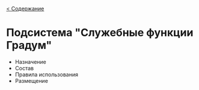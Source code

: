 [< Содержание](/README.md)
# Подсистема "Служебные функции Градум"

* Назначение 
* Состав 
* Правила использования
* Размещение